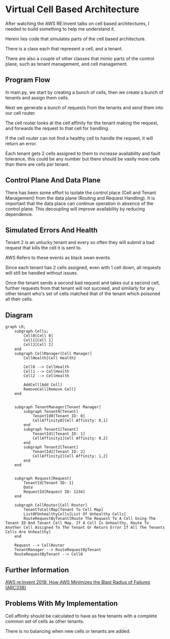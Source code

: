 # Virtual Cell Based Architecture

After watching the AWS RE:Invent talks on cell based architectures, I needed to build something to help me understand it.

Herein lies code that simulates parts of the cell based architecture.

There is a class each that represent a cell, and a tenant. 

There are also a couple of other classes that mimic parts of the control plane, such as tenant management, and cell management.

## Program Flow

In main.py, we start by creating a bunch of cells, then we create a bunch of tenants and assign them cells.

Next we generate a bunch of requests from the tenants and send them into our cell router.

The cell router looks at the cell affinity for the tenant making the request, and forwards the request to that cell for handling.

If the cell router can not find a healthy cell to handle the request, it will return an error.

Each tenant gets 2 cells assigned to them to increase availability and fault tolerance, this could be any number but there should be vastly more cells than there are cells per tenant.

## Control Plane And Data Plane

There has been some effort to isolate the control place (Cell and Tenant Management) from the data plane (Routing and Request Handling). It is important that the data place can continue operation in absence of the control plane. This decoupling will improve availability by reducing dependence.

## Simulated Errors And Health

Tenant 2 is an unlucky tenant and every so often they will submit a bad request that kills the cell it is sent to.

AWS Refers to these events as black swan events.

Since each tenant has 2 cells assigned, even with 1 cell down, all requests will still be handled without issues.

Once the tenant sends a second bad request and takes out a second cell, further requests from that tenant will not succeed, and similarly for any other tenant who's set of cells matched that of the tenant which poisoned all their cells.

## Diagram

```mermaid
graph LR;
    subgraph Cells;
        Cell0[Cell 0]
        Cell1[Cell 1]
        Cell2[Cell 2]
    end
    subgraph CellManager[Cell Manager]
        CellHealth[Cell Health]

        Cell0 --> CellHealth
        Cell1 --> CellHealth
        Cell2 --> CellHealth
        
        AddCell[Add Cell]
        RemoveCell[Remove Cell]
    end


    subgraph TenantManager[Tenant Manager]
        subgraph Tenant0[Tenant]
            TenantId0[Tenant ID: 0]
            CellAffinity0[Cell Affinity: 0,1]
        end
        subgraph Tenant1[Tenant]
            TenantId1[Tenant ID: 1]
            CellAffinity1[Cell Affinity: 0,2]
        end
        subgraph Tenant2[Tenant]
            TenantId2[Tenant ID: 2]
            CellAffinity2[Cell Affinity: 1,2]
        end
    end


    subgraph Request[Request]
        TenantId[Tenant ID: 1]
        Data
        RequestId[Request ID: 1234]
    end

    subgraph CellRouter[Cell Router]
        TenantToCellMap[Tenant To Cell Map]
        ListOFUnhealthyCells[List Of Unhealthy Cells]
        RouteRequestByTenant[Route The Request To A Cell Using The Tenant ID And Tenant Cell Map. If A Cell Is Unhealthy, Route To Another Cell Assigned To The Tenant Or Return Error If All The Tenants Cells Are Unhealthy]
    end

    Request --> CellRouter
    TenantManager --> RouteRequestByTenant
    RouteRequestByTenant --> Cell0
```

## Further Information

[AWS re:Invent 2018: How AWS Minimizes the Blast Radius of Failures (ARC338)](https://youtu.be/swQbA4zub20?si%253DdObFeWYlBGGFm88q)

## Problems With My Implementation

Cell affinity should be calculated to have as few tenants with a complete common set of cells as other tenants.

There is no balancing when new cells or tenants are added.
